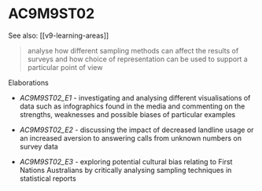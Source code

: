 
# AC9M9ST02 

See also: [[v9-learning-areas]]

> analyse how different sampling methods can affect the results of surveys and how choice of representation can be used to support a particular point of view

Elaborations


- _AC9M9ST02_E1_ - investigating and analysing different visualisations of data such as infographics found in the media and commenting on the strengths, weaknesses and possible biases of particular examples

- _AC9M9ST02_E2_ - discussing the impact of decreased landline usage or an increased aversion to answering calls from unknown numbers on survey data

- _AC9M9ST02_E3_ - exploring potential cultural bias relating to First Nations Australians by critically analysing sampling techniques in statistical reports

